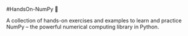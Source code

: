 #HandsOn-NumPy 🚀

A collection of hands-on exercises and examples to learn and practice NumPy – the powerful numerical computing library in Python.
